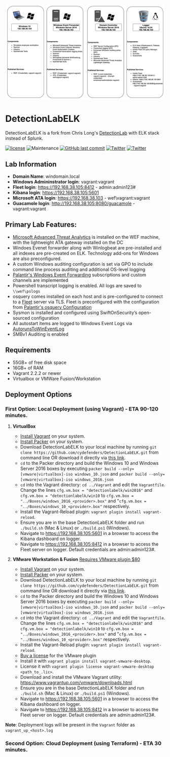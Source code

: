 ![DetectionLab](./img/DetectionLabELK.png)
# DetectionLabELK
DetectionLabELK is a fork from Chris Long's [DetectionLab](https://github.com/clong/DetectionLab) with ELK stack instead of Splunk.


[![license](https://img.shields.io/github/license/cydefenders/DetectionLabELK.svg?style=flat-square)](https://github.com/cydefenders/DetectionLabELK/blob/master/license.md)
![Maintenance](https://img.shields.io/maintenance/yes/2020.svg?style=flat-square)
[![GitHub last commit](https://img.shields.io/github/last-commit/cydefenders/DetectionLabELK.svg?style=flat-square)](https://github.com/cydefenders/DetectionLabELK/commit/master)
[![Twitter](https://img.shields.io/twitter/follow/DetectionLab.svg?style=social)](https://twitter.com/DetectionLab)
[![Twitter](https://img.shields.io/twitter/follow/CyberDefenders?style=social)](https://twitter.com/CyberDefenders)


## Lab Information

* **Domain Name**: windomain.local
* **Windows Admininstrator login**: vagrant:vagrant
* **Fleet login**: https://192.168.38.105:8412 - admin:admin123#
* **Kibana login**: https://192.168.38.105:5601
* **Microsoft ATA login**: https://192.168.38.103 - wef\vagrant:vagrant
* **Guacamole login**: http://192.168.38.105:8080/guacamole - vagrant:vagrant


## Primary Lab Features:
* [Microsoft Advanced Threat Analytics](https://www.microsoft.com/en-us/cloud-platform/advanced-threat-analytics) is installed on the WEF machine, with the lightweight ATA gateway installed on the DC
* Windoes Evenet forwarder along with Winlogbeat are pre-installed and all indexes are pre-created on ELK. Technology add-ons for Windows are also preconfigured.
* A custom Windows auditing configuration is set via GPO to include command line process auditing and additional OS-level logging
* [Palantir's Windows Event Forwarding](http://github.com/palantir/windows-event-forwarding)  subscriptions and custom channels are implemented
* Powershell transcript logging is enabled. All logs are saved to `\\wef\pslogs`
* osquery comes installed on each host and is pre-configured to connect to a [Fleet](https://kolide.co/fleet) server via TLS. Fleet is preconfigured with the configuration from [Palantir's osquery Configuration](https://github.com/palantir/osquery-configuration)
* Sysmon is installed and configured using SwiftOnSecurity’s open-sourced configuration
* All autostart items are logged to Windows Event Logs via [AutorunsToWinEventLog](https://github.com/palantir/windows-event-forwarding/tree/master/AutorunsToWinEventLog)
* SMBv1 Auditing is enabled


## Requirements
* 55GB+ of free disk space
* 16GB+ of RAM
* Vagrant 2.2.2 or newer
* Virtualbox or VMWare Fusion/Workstation



## Deployment Options
### First Option: Local Deployment (using Vagrant) - ETA 90-120 minutes.
1.  **VirtualBox**
    * [Install Vagrant](https://www.vagrantup.com/downloads.html) on your system.
	 * [Install Packer](https://packer.io/downloads.html) on your system.
    * Download DetectionLabELK to your local machine by running `git clone https://github.com/cydefenders/DetectionLabELK.git` from command line OR download it directly via [this link](https://github.com/CyDefenders/DetectionLabELK/archive/master.zip).
    * `cd` to the Packer directory and build the Windows 10 and Windows Server 2016 boxes by executing `packer build --only=[vmware|virtualbox]-iso windows_10.json` and `packer build --only=[vmware|virtualbox]-iso windows_2016.json`
    * `cd` into the Vagrant directory: `cd ../Vagrant` and edit the `Vagrantfile`. Change the lines `cfg.vm.box = "detectionlabelk/win2016"` and `cfg.vm.box = "detectionlabelk/win10` to `cfg.vm.box = "../Boxes/windows_2016_<provider>.box"` and "`cfg.vm.box = "../Boxes/windows_10_<provider>.box"` respectively.
    * Install the Vagrant-Reload plugin: `vagrant plugin install vagrant-reload`.
    * Ensure you are in the base DetectionLabELK folder and run `./build.sh` (Mac & Linux) or `./build.ps1` (Windows).
    * Navigate to https://192.168.38.105:5601 in a browser to access the Kibana dashboard on logger.
    * Navigate to https://192.168.38.105:8412 in a browser to access the Fleet server on logger. Default credentials are admin:admin123#.

2.  **VMware Workstation & Fusion** [Requires VMware plugin $80](https://www.vagrantup.com/vmware/#buy-now)
    * [Install Vagrant](https://www.vagrantup.com/downloads.html) on your system.
	 * [Install Packer](https://packer.io/downloads.html) on your system.
    * Download DetectionLabELK to your local machine by running `git clone https://github.com/cydefenders/DetectionLabELK.git` from command line OR download it directly via [this link](https://github.com/CyDefenders/DetectionLabELK/archive/master.zip).
    * `cd` to the Packer directory and build the Windows 10 and Windows Server 2016 boxes by executing `packer build --only=[vmware|virtualbox]-iso windows_10.json` and `packer build --only=[vmware|virtualbox]-iso windows_2016.json`
    * `cd` into the Vagrant directory: `cd ../Vagrant` and edit the `Vagrantfile`. Change the lines `cfg.vm.box = "detectionlabelk/win2016"` and `cfg.vm.box = "detectionlabelk/win10` to `cfg.vm.box = "../Boxes/windows_2016_<provider>.box"` and "`cfg.vm.box = "../Boxes/windows_10_<provider>.box"` respectively.
    * Install the Vagrant-Reload plugin: `vagrant plugin install vagrant-reload`.
    * [Buy a license](https://www.vagrantup.com/vmware/index.html#buy-now) for the VMware plugin
    * Install it with `vagrant plugin install vagrant-vmware-desktop`.
    * License it with `vagrant plugin license vagrant-vmware-desktop <path_to_.lic>`.
    * Download and install the VMware Vagrant utility: https://www.vagrantup.com/vmware/downloads.html
    * Ensure you are in the base DetectionLabELK folder and run `./build.sh` (Mac & Linux) or `./build.ps1` (Windows).
    * Navigate to https://192.168.38.105:5601 in a browser to access the Kibana dashboard on logger.
    * Navigate to https://192.168.38.105:8412 in a browser to access the Fleet server on logger. Default credentials are admin:admin123#.

**Note**: Deployment logs will be present in the `Vagrant` folder as `vagrant_up_<host>.log`



### Second Option: Cloud Deployment (using Terraform) - ETA 30 minutes.



